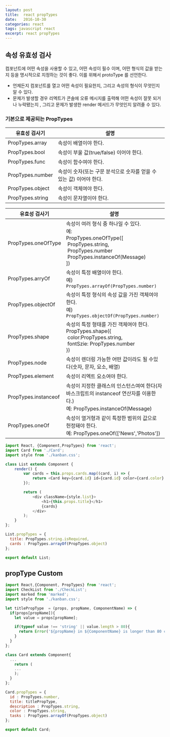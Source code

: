 ```yaml
---
layout: post
title:  react propTypes
date:   2016-10-30
categories: react
tags: javascript react
excerpt: react propTypes
---
```



## 속성 유효성 검사

컴포넌트에 어떤 속성을 사용할 수 있고, 어떤 속성이 필수 이며, 어떤 형식의 값을 받는지 등을 명시적으로
지정하는 것이 좋다. 이를 위해서 protoType 를 선언한다.

  - 언제든지 컴포넌트를 열고 어떤 속성이 필요한지, 그리고 속성의 형식이 무엇인지 알 수 있다.
  - 문제가 발생할 경우 리엑트가 콘솔에 오류 메시지를 출력해 어떤 속성이 잘못 되거나 누락됐는지 , 그리고 문제가 발생한  render 메서드가 무엇인지 알려줄 수 있다.

### 기본으로 제공되는 PropTypes

 유효성 검사기 | 설명
 ------------ | -------------
 PropTypes.array | 속성이 배열이야 한다.
 PropTypes.bool | 속성이 부울 값(true/false) 이어야 한다.
 PropTypes.func | 속성이 함수여야 한다.
 PropTypes.number | 속성이 숫자(또는 구문 분석으로 숫자를 얻을 수 있는 값) 이어야 한다.
 PropTypes.object | 속성이 객체여야 한다.
 PropTypes.string  |  속성이 문자열이야 한다.

 유효성 검사기 | 설명
 ------------|------------------
 PropTypes.oneOfType  |  속성이 여러 형식 중 하나일 수 있다.<br> 예:<br> PropTypes.oneOfType([<br>&nbsp;PropTypes.string, <br>&nbsp;PropTypes.number <br>&nbsp;PropTypes.instanceOf(Message)<br> ])
 PropTypes.arryOf  |  속성이 특정 배열이야 한다. <br>예) `PropTypes.arrayOf(PropTypes.number)`
 PropTypes.objectOf  |  속성이 특정 형식의 속성 값을 가진 객체여야 한다.<br>예) `PropTypes.objectOf(PropTypes.number)`
 PropTypes.shape  |  속성의 특정 형태를 가진 객체여야 한다. <br> PropTypes.shape({<br>&nbsp;color:PropTypes.string, <br>&nbsp;fontSzie: PropTypes.number <br> })
 PropTypes.node  |  속성이 렌더링 가능한 어떤 값이라도 될 수있다(숫자, 문자, 요소, 배열)
 PropTypes.element  |  속성이 리엑트 요소여야 한다.
 PropTypes.instanceof  |  속성이 지정한 클래스의 인스턴스여여 한다(자바스크립트의 instanceof 연산자를 이용한다.)<br> 예: PropTypes.instanceOf(Message)
 PropTypes.oneOf  |  속성이 열거형과 같이 특정한  범위의 값으로 헌정돼야 한다. <br>예: PropTypes.oneOf(['News','Photos'])


```javascript
import React, {Component,PropTypes} from 'react';
import Card from './Card';
import style from './kanban.css';

class List extends Component {
    render() {
        var cards = this.props.cards.map((card, i) => {
            return <Card key={card.id} id={card.id} color={card.color} title={card.title} description={card.description} tasks={card.tasks}/>;
        });

        return (
            <div className={style.list}>
                <h1>{this.props.title}</h1>
                {cards}
            </div>
        );
    }
};

List.propTypes = {
  title: PropTypes.string.isRequired,
  cards : PropTypes.arrayOf(PropTypes.object)
};

export default List;
```

## propType Custom

```javascript
import React,{Component, PropTypes} from 'react';
import CheckList from './CheckList';
import marked from 'marked';
import style from './kanban.css';

let titlePropType  = (props, propName, ComponentName) => {
  if(props[propName]){
    let value = props[propName];

    if(typeof value !== 'string' || value.length > 80){
      return Error('${propName} in ${ComponentName} is longer than 80 character');
    }
  }
};

class Card extends Component{
  ...
    return (
    ...
    );
  }
};

Card.propTypes = {
  id : PropTypes.number,
  title: titlePropType,
  description : PropTypes.string,
  color : PropTypes.string,
  tasks : PropTypes.arrayOf(PropTypes.object)
};

export default Card;
```
